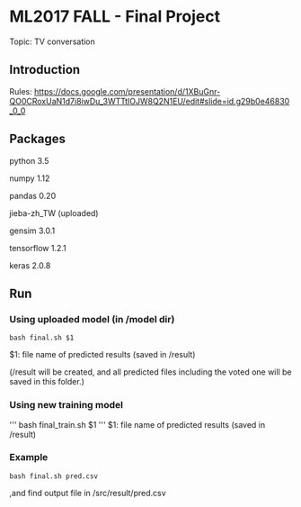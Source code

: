 # ML2017 FALL - Final Project
Topic: TV conversation

## Introduction
Rules: https://docs.google.com/presentation/d/1XBuGnr-QO0CRoxUaN1d7i8iwDu_3WTTtIOJW8Q2N1EU/edit#slide=id.g29b0e46830_0_0

## Packages
python 3.5

numpy 1.12

pandas 0.20

jieba-zh_TW (uploaded)

gensim 3.0.1

tensorflow 1.2.1

keras 2.0.8

## Run
### Using uploaded model (in /model dir)
```
bash final.sh $1
```
$1: file name of predicted results (saved in /result)

(/result will be created, and all predicted files including the voted one will be saved in this folder.)

### Using new training model
'''
bash final_train.sh $1
'''
$1: file name of predicted results (saved in /result)

### Example
```
bash final.sh pred.csv
```
,and find output file in /src/result/pred.csv
